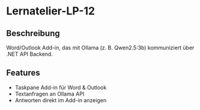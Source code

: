 # Lernatelier-LP-12
## Beschreibung
Word/Outlook Add-in, das mit Ollama (z. B. Qwen2.5:3b) kommuniziert über .NET API Backend.

## Features
- Taskpane Add-in für Word & Outlook  
- Textanfragen an Ollama API  
- Antworten direkt im Add-in anzeigen  
